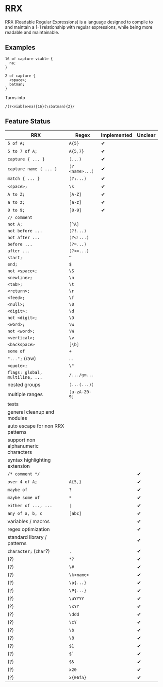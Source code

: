 # RRX

RRX (Readable Regular Expressions) is a language designed to compile to and maintain a 1-1 relationship with regular expressions, while being more readable and maintainable. 

## Examples

```
16 of capture viable {
  na;
}

2 of capture {
  <space>;
  batman;
}
```

Turns into

```
/(?<viable>na){16}(\sbatman){2}/
```

## Feature Status

| RRX                                 | Regex                 | Implemented | Unclear      |
| ----------------------------------- | --------------------- | ----------- | ------------ |
| `5 of A;`                           | `A{5}`                | ✔           |              |
| `5 to 7 of A;`                      | `A{5,7}`              | ✔           |              |
| `capture { ... }`                   | `(...)`               | ✔           |              |
| `capture name { ... }`              | `(?<name>...)`        | ✔           |              |
| `match { ... }`                     | `(?:...)`             | ✔           |              |
| `<space>;`                          | `\s`                  | ✔           |              |
| `A to Z;`                           | `[A-Z]`               | ✔           |              |
| `a to z;`                           | `[a-z]`               | ✔           |              |
| `0 to 9;`                           | `[0-9]`               | ✔           |              |
| `// comment`                        |                       |             |              |
| `not A;`                            | `[^A]`                |             |              |
| `not before ...`                    | `(?!...)`             |             |              |
| `not after ...`                     | `(?<!...)`            |             |              |
| `before ...`                        | `(?=...)`             |             |              |
| `after ...`                         | `(?<=...)`            |             |              |
| `start;`                            | `^`                   |             |              |
| `end;`                              | `$`                   |             |              |
| `not <space>;`                      | `\S`                  |             |              |
| `<newline>;`                        | `\n`                  |             |              |
| `<tab>;`                            | `\t`                  |             |              |
| `<return>;`                         | `\r`                  |             |              |
| `<feed>;`                           | `\f`                  |             |              |
| `<null>;`                           | `\0`                  |             |              |
| `<digit>;`                          | `\d`                  |             |              |
| `not <digit>;`                      | `\D`                  |             |              |
| `<word>;`                           | `\w`                  |             |              |
| `not <word>;`                       | `\W`                  |             |              |
| `<vertical>;`                       | `\v`                  |             |              |
| `<backspace>`                       | `[\b]`                |             |              |
| `some of`                           | `+`                   |             |              |
| `"...";` (raw)                      | ...                   |             |              |
| `<quote>;`                          | `\"`                  |             |              |
| `flags: global, multiline, ...`     | `/.../gm...`          |             |              |
| nested groups                       | `(...(...))`          |             |              |
| multiple ranges                     | `[a-zA-Z0-9]`         |             |              |
| tests                               |                       |             |              |
| general cleanup and modules         |                       |             |              |
| auto escape for non RRX patterns    |                       |             |              |
| support non alphanumeric characters |                       |             |              |
| syntax highlighting extension       |                       |             |              |
| `/* comment */`                     |                       |             | ✔            |
| `over 4 of A;`                      | `A{5,}`               |             | ✔            |
| `maybe of`                          | `?`                   |             | ✔            |
| `maybe some of`                     | `*`                   |             | ✔            |
| `either of ..., ...`                | `\|`                  |             | ✔            |
| `any of a, b, c`                    | `[abc]`               |             | ✔            |
| variables / macros                  |                       |             | ✔            |
| regex optimization                  |                       |             | ✔            |
| standard library / patterns         |                       |             | ✔            |
| `character;` (`char`?)              | `.`                   |             | ✔            |
| (?)                                 | `*?`                  |             | ✔            |
| (?)                                 | `\#`                  |             | ✔            |
| (?)                                 | `\k<name>`            |             | ✔            |
| (?)                                 | `\p{...}`             |             | ✔            |
| (?)                                 | `\P{...}`             |             | ✔            |
| (?)                                 | `\uYYYY`              |             | ✔            |
| (?)                                 | `\xYY`                |             | ✔            |
| (?)                                 | `\ddd`                |             | ✔            |
| (?)                                 | `\cY`                 |             | ✔            |
| (?)                                 | `\b`                  |             | ✔            |
| (?)                                 | `\B`                  |             | ✔            |
| (?)                                 | `$1`                  |             | ✔            |
| (?)                                 | <code>$`</code>       |             | ✔            |
| (?)                                 | `$&`                  |             | ✔            |
| (?)                                 | `x20`                 |             | ✔            |
| (?)                                 | `x{06fa}`             |             | ✔            |
               

  